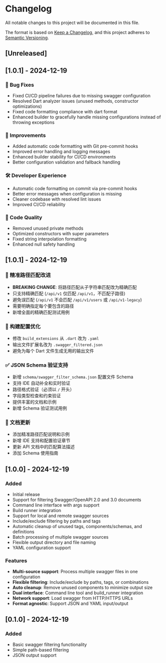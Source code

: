 # Changelog

All notable changes to this project will be documented in this file.

The format is based on [Keep a Changelog](https://keepachangelog.com/en/1.0.0/),
and this project adheres to [Semantic Versioning](https://semver.org/spec/v2.0.0.html).

## [Unreleased]

## [1.0.1] - 2024-12-19

### 🔧 Bug Fixes
- Fixed CI/CD pipeline failures due to missing swagger configuration
- Resolved Dart analyzer issues (unused methods, constructor optimizations)
- Fixed code formatting compliance with dart format
- Enhanced builder to gracefully handle missing configurations instead of throwing exceptions

### 🚀 Improvements
- Added automatic code formatting with Git pre-commit hooks
- Improved error handling and logging messages
- Enhanced builder stability for CI/CD environments
- Better configuration validation and fallback handling

### 🛠️ Developer Experience
- Automatic code formatting on commit via pre-commit hooks
- Better error messages when configuration is missing
- Cleaner codebase with resolved lint issues
- Improved CI/CD reliability

### 📝 Code Quality
- Removed unused private methods
- Optimized constructors with super parameters
- Fixed string interpolation formatting
- Enhanced null safety handling

## [1.0.1] - 2024-12-19

### 🎯 精准路径匹配改进
- **BREAKING CHANGE**: 将路径匹配从子字符串匹配改为精确匹配
- 只支持精确匹配 (`/api/v1` 仅匹配 `/api/v1`，不匹配子路径)
- 避免误匹配 (`/api/v1` 不会匹配 `/api/v1/users` 或 `/api/v1-legacy`)
- 需要明确指定每个要包含的路径
- 新增全面的精确匹配测试用例

### 🔧 构建配置优化
- 修改 `build_extensions` 从 `.dart` 改为 `.yaml`
- 输出文件扩展名改为 `.swagger_filtered.json`
- 避免为每个 Dart 文件生成无用的输出文件

### ✅ JSON Schema 验证支持
- 新增 `schema/swagger_filter_schema.json` 配置文件 Schema
- 支持 IDE 自动补全和实时验证
- 路径格式验证（必须以 `/` 开头）
- 字段类型检查和约束验证
- 提供丰富的文档和示例
- 新增 Schema 验证测试用例

### 📝 文档更新
- 添加精准路径匹配说明和示例
- 新增 IDE 支持和配置验证章节
- 更新 API 文档中的匹配算法描述
- 添加 Schema 使用指南

## [1.0.0] - 2024-12-19

### Added
- Initial release
- Support for filtering Swagger/OpenAPI 2.0 and 3.0 documents
- Command line interface with args support
- Build runner integration
- Support for local and remote swagger sources
- Include/exclude filtering by paths and tags
- Automatic cleanup of unused tags, components/schemas, and definitions
- Batch processing of multiple swagger sources
- Flexible output directory and file naming
- YAML configuration support

### Features
- **Multi-source support**: Process multiple swagger files in one configuration
- **Flexible filtering**: Include/exclude by paths, tags, or combinations
- **Auto cleanup**: Remove unused components to minimize output size
- **Dual interface**: Command line tool and build_runner integration
- **Network support**: Load swagger from HTTP/HTTPS URLs
- **Format agnostic**: Support JSON and YAML input/output

## [0.1.0] - 2024-12-19

### Added
- Basic swagger filtering functionality
- Simple path-based filtering
- JSON output support
